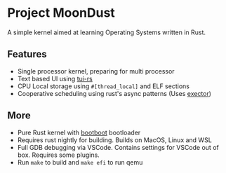 # Project MoonDust

A simple kernel aimed at learning Operating Systems written in Rust.

## Features

- Single processor kernel, preparing for multi processor
- Text based UI using [tui-rs](https://github.com/vinaychandra/tui-rs)
- CPU Local storage using `#[thread_local]` and ELF sections
- Cooperative scheduling using rust's async patterns (Uses [exector](https://github.com/smol-rs/async-executor))

## More

- Pure Rust kernel with [bootboot](https://gitlab.com/bztsrc/bootboot) bootloader
- Requires rust nightly for building. Builds on MacOS, Linux and WSL
- Full GDB debugging via VSCode. Contains settings for VSCode out of box. Requires some plugins.
- Run `make` to build and `make efi` to run qemu
